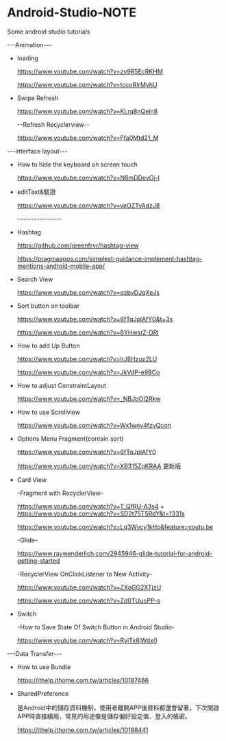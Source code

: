# Android-Studio-NOTE
Some android studio tutorials

---Animation---
* loading</p>
https://www.youtube.com/watch?v=zv9R5EcRKHM</p>
https://www.youtube.com/watch?v=tccoRIrMyhU</p>

* Swipe Refresh</p>
https://www.youtube.com/watch?v=KLrq8nQeIn8</p>
  --Refresh Recyclerview--</p>
  https://www.youtube.com/watch?v=Ffa0Mtd21_M</p>

---interface layout---
* How to hide the keyboard on screen touch</p>
https://www.youtube.com/watch?v=N8mDDevOj-I</p>

* editText&驗證</p>
https://www.youtube.com/watch?v=veOZTvAdzJ8</p>
----------------</p>

* Hashtag</p>
https://github.com/greenfrvr/hashtag-view</p>
https://pragmaapps.com/simplest-guidance-implement-hashtag-mentions-android-mobile-app/</p>

* Search View</p>
https://www.youtube.com/watch?v=qzbvDJqXeJs</p>

* Sort button on toolbar</p>
https://www.youtube.com/watch?v=6fTqJplAfY0&t=3s</p>
https://www.youtube.com/watch?v=8YHwsrZ-DRI</p>

* How to add Up Button</p>
https://www.youtube.com/watch?v=IrJ8Hzuz2LU</p>
https://www.youtube.com/watch?v=JkVdP-e9BCo</p>

* How to adjust ConstraintLayout</p>
https://www.youtube.com/watch?v=_NBJbOI2Rkw
* How to use Scrollview</p>
https://www.youtube.com/watch?v=Wx1wnv4fzyQcon
* Options Menu Fragment(contain sort)</p>
https://www.youtube.com/watch?v=6fTqJplAfY0</p>
https://www.youtube.com/watch?v=XB315ZqKRAA 更新版
* Card View</p>
-Fragment with RecyclerView-</p>
https://www.youtube.com/watch?v=T_QfRU-A3s4 + https://www.youtube.com/watch?v=SD2t75T5RdY&t=1331s</p>
https://www.youtube.com/watch?v=Lq3Wvcy1kHo&feature=youtu.be</p>
-Glide-</p>
https://www.raywenderlich.com/2945946-glide-tutorial-for-android-getting-started</p>
-RecyclerView OnClickListener to New Activity-</p>
https://www.youtube.com/watch?v=ZXoGG2XTjzU</p>
https://www.youtube.com/watch?v=Zd0TUuoPP-s</p>
* Switch</p>
-How to Save State Of Switch Button in Android Studio-</p>
https://www.youtube.com/watch?v=RyiTx8lWdx0</p>

---Data Transfer---
* How to use Bundle</p>
https://ithelp.ithome.com.tw/articles/10187466</p>

* SharedPreference</p>
是Android中的儲存資料機制，使用者離開APP後資料都還會留著，下次開啟APP時直接續用，常見的用途像是儲存偏好設定值、登入的帳密。</p>
https://ithelp.ithome.com.tw/articles/10188441
